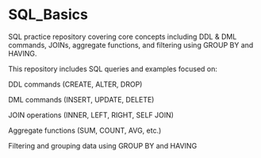 # SQL_Basics
SQL practice repository covering core concepts including DDL &amp; DML commands, JOINs, aggregate functions, and filtering using GROUP BY and HAVING.

This repository includes SQL queries and examples focused on:

  DDL commands (CREATE, ALTER, DROP)

  DML commands (INSERT, UPDATE, DELETE)

  JOIN operations (INNER, LEFT, RIGHT, SELF JOIN)

  Aggregate functions (SUM, COUNT, AVG, etc.)

  Filtering and grouping data using GROUP BY and HAVING
